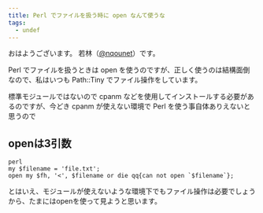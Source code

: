 ```yaml
---
title: Perl でファイルを扱う時に open なんて使うな
tags:
  - undef
---
```


<p>おはようございます。
若林（<a href="https://twitter.com/nqounet">@nqounet</a>）です。</p>

<p>Perl でファイルを扱うときは open を使うのですが、正しく使うのは結構面倒なので、私はいつも Path::Tiny でファイル操作をしています。</p>

<p>標準モジュールではないので cpanm などを使用してインストールする必要があるのですが、今どき cpanm が使えない環境で Perl を使う事自体ありえないと思うので</p>

<!--more-->

<h2>openは3引数</h2>

<p><code>perl
my $filename = 'file.txt';
open my $fh, '<', $filename or die qq{can not open `$filename`};</code></p>

<p>とはいえ、モジュールが使えないような環境下でもファイル操作は必要でしょうから、たまにはopenを使って見ようと思います。</p>
    	